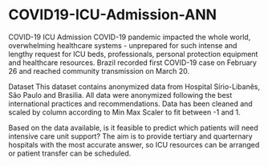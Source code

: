 # COVID19-ICU-Admission-ANN

COVID-19 ICU Admission
COVID-19 pandemic impacted the whole world, overwhelming healthcare systems - unprepared for such intense and lengthy request for ICU beds, professionals, personal protection equipment and healthcare resources. Brazil recorded first COVID-19 case on February 26 and reached community transmission on March 20.

Dataset
This dataset contains anonymized data from Hospital Sírio-Libanês, São Paulo and Brasilia. All data were anonymized following the best international practices and recommendations. Data has been cleaned and scaled by column according to Min Max Scaler to fit between -1 and 1.

Based on the data available, is it feasible to predict which patients will need intensive care unit support? The aim is to provide tertiary and quarternary hospitals with the most accurate answer, so ICU resources can be arranged or patient transfer can be scheduled.
